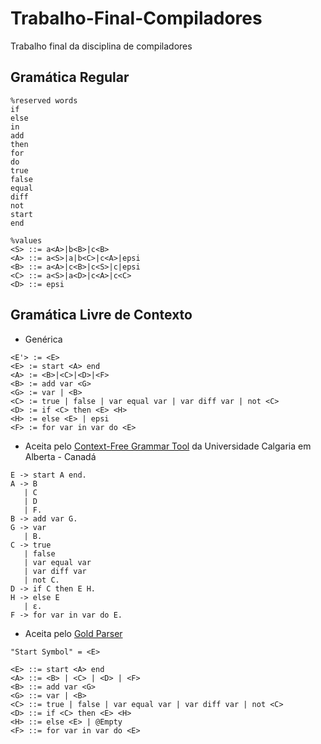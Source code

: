 # Trabalho-Final-Compiladores
Trabalho final da disciplina de compiladores
## Gramática Regular
```
%reserved words
if
else
in
add
then
for
do
true
false
equal
diff
not
start
end

%values
<S> ::= a<A>|b<B>|c<B>
<A> ::= a<S>|a|b<C>|c<A>|epsi
<B> ::= a<A>|c<B>|c<S>|c|epsi
<C> ::= a<S>|a<D>|c<A>|c<C>
<D> ::= epsi
```
## Gramática Livre de Contexto
* Genérica
```
<E'> := <E>
<E> := start <A> end
<A> := <B>|<C>|<D>|<F>
<B> := add var <G>
<G> := var | <B>
<C> := true | false | var equal var | var diff var | not <C>
<D> := if <C> then <E> <H>
<H> := else <E> | epsi
<F> := for var in var do <E>
```
* Aceita pelo [Context-Free Grammar Tool](https://smlweb.cpsc.ucalgary.ca/start.html) da Universidade Calgaria em Alberta - Canadá
```
E -> start A end.
A -> B
   | C
   | D
   | F.
B -> add var G.
G -> var
   | B.
C -> true
   | false
   | var equal var
   | var diff var
   | not C.
D -> if C then E H.
H -> else E
   | ε.
F -> for var in var do E.
```
* Aceita pelo [Gold Parser](http://goldparser.org/download.htm)
```
"Start Symbol" = <E>

<E> ::= start <A> end
<A> ::= <B> | <C> | <D> | <F>
<B> ::= add var <G>
<G> ::= var | <B>
<C> ::= true | false | var equal var | var diff var | not <C>
<D> ::= if <C> then <E> <H>
<H> ::= else <E> | @Empty
<F> ::= for var in var do <E>
```
